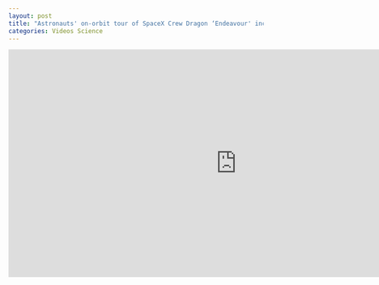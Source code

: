 ```yaml
---
layout: post
title: "Astronauts' on-orbit tour of SpaceX Crew Dragon ‘Endeavour' includes ‘zero-g dinosaur' 900X450"
categories: Videos Science
---
```


<iframe width="900" height="450" src="https://www.youtube-nocookie.com/embed/XgY4NKoT9SQ" frameborder="0" allow="accelerometer; autoplay; encrypted-media; gyroscope; picture-in-picture" allowfullscreen></iframe>

